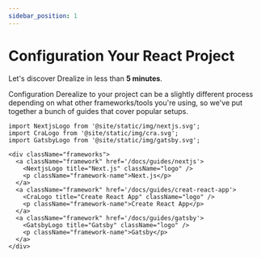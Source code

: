 ```yaml
---
sidebar_position: 1
---
```


# Configuration Your React Project

Let's discover Drealize in less than **5 minutes**.

Configuration Derealize to your project can be a slightly different process depending on what other frameworks/tools you're using, so we've put together a bunch of guides that cover popular setups.

```mdx-code-block
import NextjsLogo from '@site/static/img/nextjs.svg';
import CraLogo from '@site/static/img/cra.svg';
import GatsbyLogo from '@site/static/img/gatsby.svg';

<div className="frameworks">
  <a className="framework" href='/docs/guides/nextjs'>
    <NextjsLogo title="Next.js" className="logo" />
    <p className="framework-name">Next.js</p>
  </a>
  <a className="framework" href='/docs/guides/creat-react-app'>
    <CraLogo title="Create React App" className="logo" />
    <p className="framework-name">Create React App</p>
  </a>
  <a className="framework" href='/docs/guides/gatsby'>
    <GatsbyLogo title="Gatsby" className="logo" />
    <p className="framework-name">Gatsby</p>
  </a>
</div>
```
